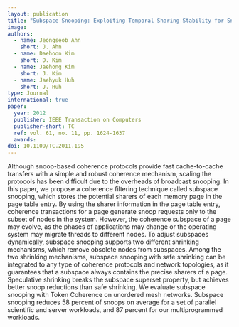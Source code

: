 ```yaml
---
layout: publication
title: "Subspace Snooping: Exploiting Temporal Sharing Stability for Snoop Reduction"
image: 
authors:
  - name: Jeongseob Ahn
    short: J. Ahn
  - name: Daehoon Kim
    short: D. Kim
  - name: Jaehong Kim
    short: J. Kim
  - name: Jaehyuk Huh
    short: J. Huh
type: Journal
international: true
paper:
  year: 2012
  publisher: IEEE Transaction on Computers
  publisher-short: TC
  ref: vol. 61, no. 11, pp. 1624-1637
  awards:
doi: 10.1109/TC.2011.195
---
```


Although snoop-based coherence protocols provide fast cache-to-cache transfers with a simple and robust coherence mechanism, scaling the protocols has been difficult due to the overheads of broadcast snooping. In this paper, we propose a coherence filtering technique called subspace snooping, which stores the potential sharers of each memory page in the page table entry. By using the sharer information in the page table entry, coherence transactions for a page generate snoop requests only to the subset of nodes in the system. However, the coherence subspace of a page may evolve, as the phases of applications may change or the operating system may migrate threads to different nodes. To adjust subspaces dynamically, subspace snooping supports two different shrinking mechanisms, which remove obsolete nodes from subspaces. Among the two shrinking mechanisms, subspace snooping with safe shrinking can be integrated to any type of coherence protocols and network topologies, as it guarantees that a subspace always contains the precise sharers of a page. Speculative shrinking breaks the subspace superset property, but achieves better snoop reductions than safe shrinking. We evaluate subspace snooping with Token Coherence on unordered mesh networks. Subspace snooping reduces 58 percent of snoops on average for a set of parallel scientific and server workloads, and 87 percent for our multiprogrammed workloads.